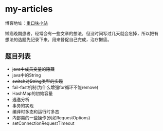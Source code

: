 # my-articles

博客地址：[重口味小站](http://blog.csdn.net/acingdreamer)

懒癌晚期患者，经常会有一些文章的想法，但没时间写过几天就会忘掉，所以把有想法的选题先记录下来，用来督促自己完成，治疗懒癌。

## 题目列表

- ~~java中成员变量的隐藏~~
- java中的String
- ~~switch对String类型的实现~~
- fail-fast机制(为什么增强for循环不能remove)
- HashMap的初始容量
- 逃逸分析
- 事务的实现
- 编译时多态和运行时多态
- 内部类的一些操作(例如RequestOptions)
- setConnectionRequestTimeout